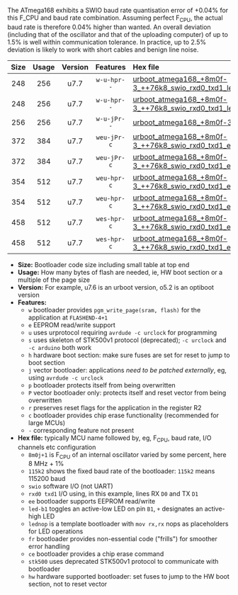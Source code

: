 The ATmega168 exhibits a SWIO baud rate quantisation error of +0.04% for this F_CPU and baud rate combination. Assuming perfect F<sub>CPU</sub>, the actual baud rate is therefore 0.04% higher than wanted. An overall deviation (including that of the oscillator and that of the uploading computer) of up to 1.5% is well within communication tolerance. In practice, up to 2.5% deviation is likely to work with short cables and benign line noise.

|Size|Usage|Version|Features|Hex file|
|:-:|:-:|:-:|:-:|:--|
|248|256|u7.7|`w-u-hpr--`|[urboot_atmega168_+8m0f-3_++76k8_swio_rxd0_txd1_led+b5_hw.hex](https://raw.githubusercontent.com/stefanrueger/urboot.hex/main/mcus/atmega168/internal_oscillator/fcpu_+8m0f-3/br_++76k8/urboot_atmega168_+8m0f-3_++76k8_swio_rxd0_txd1_led+b5_hw.hex)|
|248|256|u7.7|`w-u-hpr--`|[urboot_atmega168_+8m0f-3_++76k8_swio_rxd0_txd1_lednop_hw.hex](https://raw.githubusercontent.com/stefanrueger/urboot.hex/main/mcus/atmega168/internal_oscillator/fcpu_+8m0f-3/br_++76k8/urboot_atmega168_+8m0f-3_++76k8_swio_rxd0_txd1_lednop_hw.hex)|
|256|256|u7.7|`w-u-jPr--`|[urboot_atmega168_+8m0f-3_++76k8_swio_rxd0_txd1.hex](https://raw.githubusercontent.com/stefanrueger/urboot.hex/main/mcus/atmega168/internal_oscillator/fcpu_+8m0f-3/br_++76k8/urboot_atmega168_+8m0f-3_++76k8_swio_rxd0_txd1.hex)|
|372|384|u7.7|`weu-jPr-c`|[urboot_atmega168_+8m0f-3_++76k8_swio_rxd0_txd1_ee_led+b5_fr_ce.hex](https://raw.githubusercontent.com/stefanrueger/urboot.hex/main/mcus/atmega168/internal_oscillator/fcpu_+8m0f-3/br_++76k8/urboot_atmega168_+8m0f-3_++76k8_swio_rxd0_txd1_ee_led+b5_fr_ce.hex)|
|372|384|u7.7|`weu-jPr-c`|[urboot_atmega168_+8m0f-3_++76k8_swio_rxd0_txd1_ee_lednop_fr_ce.hex](https://raw.githubusercontent.com/stefanrueger/urboot.hex/main/mcus/atmega168/internal_oscillator/fcpu_+8m0f-3/br_++76k8/urboot_atmega168_+8m0f-3_++76k8_swio_rxd0_txd1_ee_lednop_fr_ce.hex)|
|354|512|u7.7|`weu-hpr-c`|[urboot_atmega168_+8m0f-3_++76k8_swio_rxd0_txd1_ee_led+b5_fr_ce_hw.hex](https://raw.githubusercontent.com/stefanrueger/urboot.hex/main/mcus/atmega168/internal_oscillator/fcpu_+8m0f-3/br_++76k8/urboot_atmega168_+8m0f-3_++76k8_swio_rxd0_txd1_ee_led+b5_fr_ce_hw.hex)|
|354|512|u7.7|`weu-hpr-c`|[urboot_atmega168_+8m0f-3_++76k8_swio_rxd0_txd1_ee_lednop_fr_ce_hw.hex](https://raw.githubusercontent.com/stefanrueger/urboot.hex/main/mcus/atmega168/internal_oscillator/fcpu_+8m0f-3/br_++76k8/urboot_atmega168_+8m0f-3_++76k8_swio_rxd0_txd1_ee_lednop_fr_ce_hw.hex)|
|458|512|u7.7|`wes-hpr-c`|[urboot_atmega168_+8m0f-3_++76k8_swio_rxd0_txd1_ee_led+b5_fr_ce_stk500_hw.hex](https://raw.githubusercontent.com/stefanrueger/urboot.hex/main/mcus/atmega168/internal_oscillator/fcpu_+8m0f-3/br_++76k8/urboot_atmega168_+8m0f-3_++76k8_swio_rxd0_txd1_ee_led+b5_fr_ce_stk500_hw.hex)|
|458|512|u7.7|`wes-hpr-c`|[urboot_atmega168_+8m0f-3_++76k8_swio_rxd0_txd1_ee_lednop_fr_ce_stk500_hw.hex](https://raw.githubusercontent.com/stefanrueger/urboot.hex/main/mcus/atmega168/internal_oscillator/fcpu_+8m0f-3/br_++76k8/urboot_atmega168_+8m0f-3_++76k8_swio_rxd0_txd1_ee_lednop_fr_ce_stk500_hw.hex)|

- **Size:** Bootloader code size including small table at top end
- **Usage:** How many bytes of flash are needed, ie, HW boot section or a multiple of the page size
- **Version:** For example, u7.6 is an urboot version, o5.2 is an optiboot version
- **Features:**
  + `w` bootloader provides `pgm_write_page(sram, flash)` for the application at `FLASHEND-4+1`
  + `e` EEPROM read/write support
  + `u` uses urprotocol requiring `avrdude -c urclock` for programming
  + `s` uses skeleton of STK500v1 protocol (deprecated); `-c urclock` and `-c arduino` both work
  + `h` hardware boot section: make sure fuses are set for reset to jump to boot section
  + `j` vector bootloader: applications *need to be patched externally*, eg, using `avrdude -c urclock`
  + `p` bootloader protects itself from being overwritten
  + `P` vector bootloader only: protects itself and reset vector from being overwritten
  + `r` preserves reset flags for the application in the register R2
  + `c` bootloader provides chip erase functionality (recommended for large MCUs)
  + `-` corresponding feature not present
- **Hex file:** typically MCU name followed by, eg, F<sub>CPU</sub>, baud rate, I/O channels etc configuration
  + `8m0j+1` is F<sub>CPU</sub> of an internal oscillator varied by some percent, here 8 MHz + 1%
  + `115k2` shows the fixed baud rate of the bootloader: `115k2` means 115200 baud
  + `swio` software I/O (not UART)
  + `rxd0 txd1` I/O using, in this example, lines RX `D0` and TX `D1`
  + `ee` bootloader supports EEPROM read/write
  + `led-b1` toggles an active-low LED on pin `B1`, `+` designates an active-high LED
  + `lednop` is a template bootloader with `mov rx,rx` nops as placeholders for LED operations
  + `fr` bootloader provides non-essential code ("frills") for smoother error handling
  + `ce` bootloader provides a chip erase command
  + `stk500` uses deprecated STK500v1 protocol to communicate with bootloader
  + `hw` hardware supported bootloader: set fuses to jump to the HW boot section, not to reset vector
